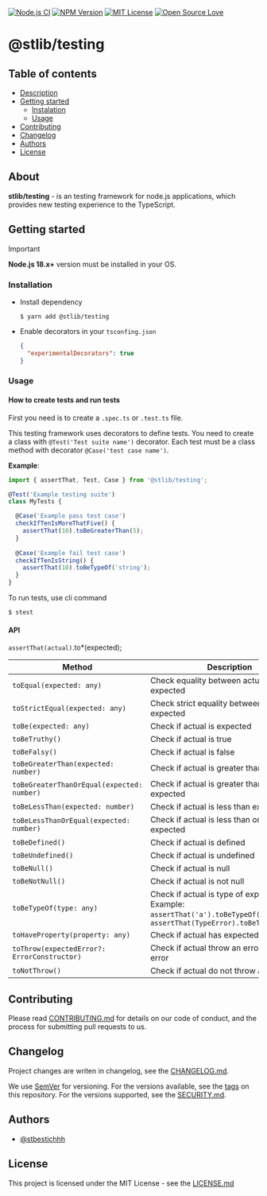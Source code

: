 [![Node.js CI](https://github.com/stbestichhh/stlib-testing/actions/workflows/node.js.yml/badge.svg)](https://github.com/stbestichhh/stlib-utils/actions/workflows/node.js.yml)
[![NPM Version](https://img.shields.io/npm/v/@stlib/testing)](https://www.npmjs.com/package/@stlib/testing)
[![MIT License](https://img.shields.io/badge/License-MIT-green.svg)](LICENSE)
[![Open Source Love](https://badges.frapsoft.com/os/v1/open-source.svg?v=103)](https://github.com/ellerbrock/open-source-badges/)

# @stlib/testing

## Table of contents

* [Description](#about)
* [Getting started](#getting-started)
  * [Instalation](#installation)
  * [Usage](#usage)
* [Contributing](#contributing)
* [Changelog](#changelog)
* [Authors](#authors)
* [License](#license)

## About

**stlib/testing** - is an testing framework for node.js applications, which provides new testing experience to the TypeScript.

## Getting started

> [!IMPORTANT]
> **Node.js 18.x+** version must be installed in your OS.

### Installation

* Install dependency
  ```shell
  $ yarn add @stlib/testing
  ```

* Enable decorators in your `tsconfing.json`
  ```json
  {
    "experimentalDecorators": true
  }
  ```

### Usage

#### How to create tests and run tests

First you need is to create a `.spec.ts` or `.test.ts` file.

This testing framework uses decorators to define tests. You need to create a class with `@Test('Test suite name')` decorator. Each test must be a class method with decorator `@Case('test case name')`.

**Example**:

```TypeScript
import { assertThat, Test, Case } from '@stlib/testing';

@Test('Example testing suite')
class MyTests {

  @Case('Example pass test case')
  checkIfTenIsMoreThatFive() {
    assertThat(10).toBeGreaterThan(5);
  }
  
  @Case('Example fail test case')
  checkIfTenIsString() {
    assertThat(10).toBeTypeOf('string');
  }
}
```

To run tests, use cli command
```shell
$ stest
```

#### API
`assertThat(actual)`.to*(expected);

| Method                                      | Description                                                                                                                     |
|---------------------------------------------|---------------------------------------------------------------------------------------------------------------------------------|
| `toEqual(expected: any)`                    | Check equality between actual and expected                                                                                      |
| `toStrictEqual(expected: any)`              | Check strict equality between actual and expected                                                                               |
| `toBe(expected: any)`                       | Check if actual is expected                                                                                                     |
| `toBeTruthy()`                              | Check if actual is true                                                                                                         |
| `toBeFalsy()`                               | Check if actual is false                                                                                                        |
| `toBeGreaterThan(expected: number)`         | Check if actual is greater than expected                                                                                        |
| `toBeGreaterThanOrEqual(expected: number)`  | Check if actual is greater than or equals expected                                                                              |
| `toBeLessThan(expected: number)`            | Check if actual is less than expected                                                                                           |
| `toBeLessThanOrEqual(expected: number)`     | Check if actual is less than or equal expected                                                                                  |
| `toBeDefined()`                             | Check if actual is defined                                                                                                      |
| `toBeUndefined()`                           | Check if actual is undefined                                                                                                    |
| `toBeNull()`                                | Check if actual is null                                                                                                         |
| `toBeNotNull()`                             | Check if actual is not null                                                                                                     |
| `toBeTypeOf(type: any)`                     | Check if actual is type of expected. Example: `assertThat('a').toBeTypeOf('string')`, `assertThat(TypeError).toBeTypeOf(Error)` |
| `toHaveProperty(property: any)`             | Check if actual has expected property                                                                                           |
| `toThrow(expectedError?: ErrorConstructor)` | Check if actual throw an error or expected error                                                                                |
| `toNotThrow()`                              | Check if actual do not throw an error                                                                                           |

## Contributing

Please read [CONTRIBUTING.md](CONTRIBUTING.md) for details on our code of conduct, and the process for submitting pull requests to us.

## Changelog

Project changes are writen in changelog, see the [CHANGELOG.md](CHANGELOG.md).

We use [SemVer](https://semver.org/) for versioning.
For the versions available, see the [tags](https://github.com/stbestichhh/stlib-testing/tags) on this repository.
For the versions supported, see the [SECURITY.md](SECURITY.md).

## Authors

- [@stbestichhh](https://www.github.com/stbestichhh)

## License

This project is licensed under the MIT License - see the [LICENSE.md](LICENSE)
